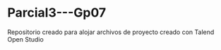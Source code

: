 # Parcial3---Gp07
Repositorio creado para alojar archivos de proyecto creado con Talend Open Studio
